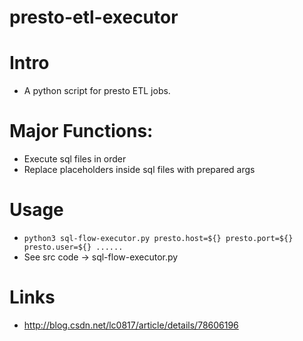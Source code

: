 # presto-etl-executor
# Intro
- A python script for presto ETL jobs. 
# Major Functions:
- Execute sql files in order
- Replace placeholders inside sql files with prepared args
# Usage
- `python3 sql-flow-executor.py presto.host=${} presto.port=${} presto.user=${} ......`
- See src code -> sql-flow-executor.py
# Links
- http://blog.csdn.net/lc0817/article/details/78606196
